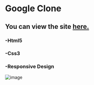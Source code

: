 # Google Clone 

## You can view the site [**here.**](https://rawcdn.githack.com/hasanilteris/Google-Clone-Project/2b024bf73e01cbc93250e4e5e427855fc5306b2f/index.html)

### -Html5
### -Css3
### -Responsive Design

![image](https://user-images.githubusercontent.com/82460438/134988072-dc56073a-6bcc-403c-974c-05fc8205fa7b.png)

